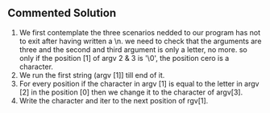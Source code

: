 ## Commented Solution

1. We first contemplate the three scenarios nedded to our program has not to exit after having written a \n.
   we need to check that the arguments are three and the second and third argument is only a letter, no more.
   so only if the position [1] of argv 2 & 3 is '\0', the position cero is a character.
2. We run the first string (argv [1]] till end of it.
3. For every position if the character in argv [1] is equal to the letter in argv [2] in the position [0]
   then we change it to the character of argv[3].
4. Write the character and iter to the next position of rgv[1].   

